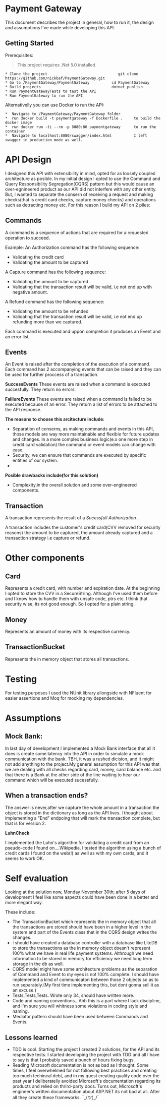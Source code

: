  **Payment Gateway**
===
		
This document describes the project in general, how to run it, the design and assumptions I've made while developing this API.


Getting Started
---
Prerequisites: 
> This project requires .Net 5.0 installed. 

	* Clone the project 					           git clone https://github.com/nickbaf/PaymentGateway.git
	* Go to /PaymentGateway/PaymentGateway          cd PaymentGateway   
	* Build projects                                dotnet publish
	* Run PaymentGatewayTests to test the API       
	* Run PaymentGateway to run the API


	
Alternativelly you can use Docker to run the API:

	*  Navigate to /PaymentGateway/PaymentGateway folder
	*  run docker build -t paymentgateway -f Dockerfile .     to build the docker image
	*  run docker run -ti --rm -p 8080:80 paymentgateway      to run the container
	*  Navigate to localhost:8080/swagger/index.html          I left swagger in production mode as well.



API Design
===

I designed this API with extensibility in mind, opted for as loosely coupled architecture as posible.
In my initial design I opted to use the Command and Query Responsibility Segregation(CQRS) pattern but this would cause an over-egnineered product as our API did not interfere with any other entity. But, I wanted to separate the consern of receiving a request and making checks(that is credit card checks, capture money checks) and operations such as detracting money etc. For this reason I build my API on 2 piles:

Commands
---
A command is a sequence of actions that are required for a requested operation to succeed.

Example:
An Authorization command has the following sequence:

* Validating the credit card
* Validating the amount to be captured

A Capture command has the following sequence:

* Validating the amount to be captured
* Validating that the transaction result will be valid, i.e not end up with negative amount.

A Refund command has the following sequence:

* Validating the amount to be refunded
* Validating that the transaction result will be valid, i.e not end up refunding more than we captured.

Each command is executed and uppon completion it produces an Event and an error list.

Events
---
An Event is raised after the completion of the execution of a command. Each command has 2 accompanying events that can be raised and they can be used for further proccess of a transaction.

**SuccessEvents**
These events are raised when a command is executed succesfully. They return no errors.

**FailiureEvents**
These events are raised when a command is failed to be executed because of an error. They return a list of errors to be attached to the API response.

**The reasons to choose this arcitecture include:**

* Separation of conserns, as making commands and events in this API, those models are way more maintainable and flexible for future updates and changes. In a more complex business logic(e.x one more step in credit card validation) the command or event models can change with ease.
* Security, we can ensure that commands are executed by specific entities of our system.
* 
**Posible drawbacks include(for this solution)**

* Complexity,in the overall solution and some over-engineered components.

Transaction
---
A transaction represents the result of a *Sucessfull Authorization* .

A transaction includes the customer's credit card(CVV removed for security reasons) the amount to be captured, the amount already captured and a transaction strategy i.e capture or refund.

Other components
===

Card
---

Represents a credit card, with number and expiration date. At the beginning I opted to store the CVV in a SecureString. Although I've used them before and I know how to handle them with unsafe code, ptrs etc. I think that security wise, its not good enough. So I opted for a plain string.

Money
---
Represents an amount of money with its respective currency.

TransactionBucket
---
Represents the in memory object that stores all transactions.

Testing
===
For testing purposes I used the NUnit library allongside with NFluent for easier assertions and Moq for mocking my dependencies.


**Assumptions**
==
Mock Bank:
---
In last day of development I implemented a Mock Bank interface that all it does is create some latency into the API in order to simulate a mock communication with the bank. TBH, it was a rushed dicision, and it might not add anything to the project.My general assumption for this API was that we are dealing with all checks regarding card, money, card balance etc. and that there is a Bank at the other side of the line waiting to hear our command which will be executed sucessfully.


When a transaction ends?
---

The answer is never,after we capture the whole amount in a transaction the object is stored in the dictionary as long as the API lives. I thought about implementing a "End" endpoing that will mark the transaction complete, but that is for version 2.

**LuhnCheck**

I implemented the Luhn's algorithm for validating a credit card from an pseudo-code I found on....Wikipedia. I tested the algorithm using a bunch of credit cards I found on the web(!) as well as with my own cards, and it seems to work OK. 


**Self evaluation**
==
Looking at the solution now, Monday November 30th; after 5 days of development I feel like some aspects could have been done in a better and more elegant way.

 These include:

* The TransactionBucket which represents the in memory object that all the transactions are stored should have been in a higher level in the system and part of the Events class that in the CQRS design writes the changes.
* I should have created a database controller with a database like LiteDB to store the transactions as the in memory object doesn't represent 100% what we have in real life payment systems. Althrough we need information to be stored in memory for efficiency we need long term storage in the db as well.
* CQRS model might have some architecture problems as the separation of Command and Event to my eyes is not 100% complete. I should have implemented a kind of communicaton between those 2 objects so as to run separately.(My first time implementing this, but dont gonna sell it as an excuse.)
* Tests,Tests,Tests. Wrote only 34, should have written more.
* Code and naming conventions...Ahh this is a part where I lack discipline, and I'm sure you will whitness some violations in coding style and naming.
* Mediator pattern should have been used between Commands and Events.

**Lessons learned**
---
* TDD is cool. Starting the project I created 2 solutions, for the API and its respective tests. I started developing the project with TDD and all I have to say is that I probably saved a bunch of hours fixing bugs. 
* Reading Microsoft documentation is not as bad as I thought. Some times, I feel overwhelmed for not following best practices and creating too much techincal debt, and in my quest creating quality code over the past year I deliberatelly avoided Microsoft's documentation regarding its products and relied on thrird-party docs. Turns out, Microsoft's engineer's written documentation about ASP.NET its not bad at all. After all they create these frameworks. ¯\_(ツ)_/¯




	
